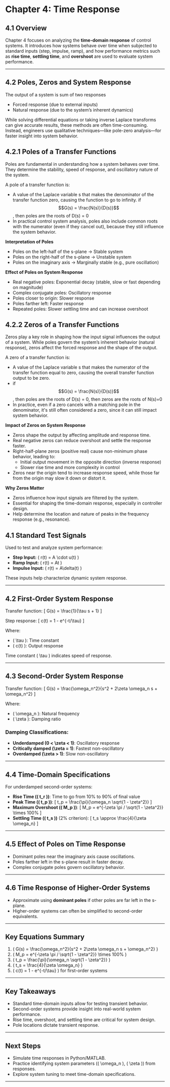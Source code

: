 # Chapter 4: Time Response

## 4.1 Overview
Chapter 4 focuses on analyzing the **time-domain response** of control systems. It introduces how systems behave over time when subjected to standard inputs (step, impulse, ramp), and how performance metrics such as **rise time**, **settling time**, and **overshoot** are used to evaluate system performance.

---
## 4.2 Poles, Zeros and System Response

The output of a system is sum of two responses
- Forced response (due to external inputs)
- Natural response (due to the system’s inherent dynamics)

While solving differential equations or taking inverse Laplace transforms can give accurate results, these methods are often time-consuming. Instead, engineers use qualitative techniques—like pole-zero analysis—for faster insight into system behavior.

## 4.2.1 **Poles of a Transfer Functions**
Poles are fundamental in understanding how a system behaves over time. They determine the stability, speed of response, and oscillatory nature of the system.

A pole of a transfer function is:
- A value of the Laplace variable s that makes the denominator of the transfer function zero, causing the function to go to infinity.
if $$G(s) = \frac{N(s)}{D(s)}$$ , then poles are the roots of D(s) = 0
- In practical control system analysis, poles also include common roots with the numerator (even if they cancel out), because they still influence the system behavior.

**Interpretation of Poles**
- Poles on the left-half of the s-plane → Stable system
- Poles on the right-half of the s-plane → Unstable system
- Poles on the imaginary axis → Marginally stable (e.g., pure oscillation)

**Effect of Poles on System Response**
- Real negative poles: Exponential decay (stable, slow or fast depending on magnitude)
- Complex conjugate poles: Oscillatory response
- Poles closer to origin: Slower response
- Poles farther left: Faster response
- Repeated poles: Slower settling time and can increase overshoot

## 4.2.2 **Zeros of a Transfer Functions**
Zeros play a key role in shaping how the input signal influences the output of a system. While poles govern the system’s inherent behavior (natural response), zeros affect the forced response and the shape of the output.

A zero of a transfer function is:
- A value of the Laplace variable s that makes the numerator of the transfer function equal to zero, causing the overall transfer function output to be zero.
- if $$G(s) = \frac{N(s)}{D(s)}$$ , then poles are the roots of D(s) = 0, then zeros are the roots of N(s)=0
- In practice, even if a zero cancels with a matching pole in the denominator, it's still often considered a zero, since it can still impact system behavior.

**Impact of Zeros on System Response**
- Zeros shape the output by affecting amplitude and response time.
- Real negative zeros can reduce overshoot and settle the response faster.
- Right-half-plane zeros (positive real) cause non-minimum phase behavior, leading to:
  - Initial output movement in the opposite direction (inverse response)
  - Slower rise time and more complexity in control
- Zeros near the origin tend to increase response speed, while those far from the origin may slow it down or distort it.

**Why Zeros Matter**
- Zeros influence how input signals are filtered by the system.
- Essential for shaping the time-domain response, especially in controller design.
- Help determine the location and nature of peaks in the frequency response (e.g., resonance).

## 4.1 Standard Test Signals
Used to test and analyze system performance:
- **Step Input:** \( r(t) = A \cdot u(t) \)
- **Ramp Input:** \( r(t) = At \)
- **Impulse Input:** \( r(t) = A\delta(t) \)

These inputs help characterize dynamic system response.

---

## 4.2 First-Order System Response
Transfer function:
\[ G(s) = \frac{1}{\tau s + 1} \]

Step response:
\[ c(t) = 1 - e^{-t/\tau} \]

Where:
- \( \tau \): Time constant
- \( c(t) \): Output response

Time constant \( \tau \) indicates speed of response.

---

## 4.3 Second-Order System Response
Transfer function:
\[ G(s) = \frac{\omega_n^2}{s^2 + 2\zeta \omega_n s + \omega_n^2} \]

Where:
- \( \omega_n \): Natural frequency
- \( \zeta \): Damping ratio

### Damping Classifications:
- **Underdamped (0 < \zeta < 1)**: Oscillatory response
- **Critically damped (\zeta = 1)**: Fastest non-oscillatory
- **Overdamped (\zeta > 1)**: Slow non-oscillatory

---

## 4.4 Time-Domain Specifications
For underdamped second-order systems:

- **Rise Time (\( t_r \))**: Time to go from 10% to 90% of final value
- **Peak Time (\( t_p \))**:
  \[ t_p = \frac{\pi}{\omega_n \sqrt{1 - \zeta^2}} \]
- **Maximum Overshoot (\( M_p \))**:
  \[ M_p = e^{-\zeta \pi / \sqrt{1 - \zeta^2}} \times 100\% \]
- **Settling Time (\( t_s \))** (2% criterion):
  \[ t_s \approx \frac{4}{\zeta \omega_n} \]

---

## 4.5 Effect of Poles on Time Response
- Dominant poles near the imaginary axis cause oscillations.
- Poles farther left in the s-plane result in faster decay.
- Complex conjugate poles govern oscillatory behavior.

---

## 4.6 Time Response of Higher-Order Systems
- Approximate using **dominant poles** if other poles are far left in the s-plane.
- Higher-order systems can often be simplified to second-order equivalents.

---

## Key Equations Summary
1. \( G(s) = \frac{\omega_n^2}{s^2 + 2\zeta \omega_n s + \omega_n^2} \)
2. \( M_p = e^{-\zeta \pi / \sqrt{1 - \zeta^2}} \times 100\% \)
3. \( t_p = \frac{\pi}{\omega_n \sqrt{1 - \zeta^2}} \)
4. \( t_s = \frac{4}{\zeta \omega_n} \)
5. \( c(t) = 1 - e^{-t/\tau} \) for first-order systems

---

## Key Takeaways
- Standard time-domain inputs allow for testing transient behavior.
- Second-order systems provide insight into real-world system performance.
- Rise time, overshoot, and settling time are critical for system design.
- Pole locations dictate transient response.

---

## Next Steps
- Simulate time responses in Python/MATLAB.
- Practice identifying system parameters (\( \omega_n \), \( \zeta \)) from responses.
- Explore system tuning to meet time-domain specifications.

---

